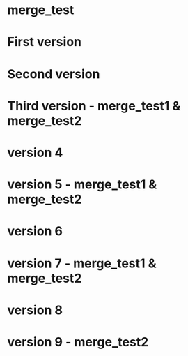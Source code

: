 # merge_test
# First version
# Second version
# Third version - merge_test1 & merge_test2
# version 4
# version 5 - merge_test1 & merge_test2
# version 6
# version 7 - merge_test1 & merge_test2
# version 8
# version 9 - merge_test2
